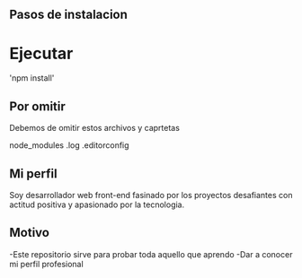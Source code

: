 ## Pasos de instalacion

# Ejecutar 
'npm install'

## Por omitir

Debemos de omitir estos archivos y caprtetas 

node_modules
.log
.editorconfig

## Mi perfil

Soy desarrollador web front-end fasinado por los proyectos desafiantes con actitud positiva y apasionado por la tecnologia. 

## Motivo

-Este repositorio sirve para probar toda aquello que aprendo
-Dar a conocer mi perfil profesional
